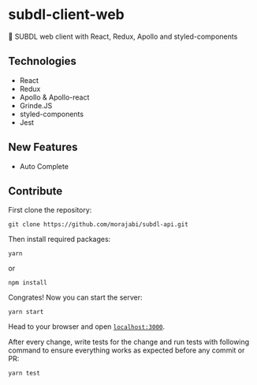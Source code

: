 # subdl-client-web
🍿  SUBDL web client with React, Redux, Apollo and styled-components

## Technologies
- React
- Redux
- Apollo & Apollo-react
- Grinde.JS
- styled-components
- Jest

## New Features
- Auto Complete

## Contribute
First clone the repository:
```
git clone https://github.com/morajabi/subdl-api.git
```

Then install required packages:
```
yarn
```
or
```
npm install
```

Congrates! Now you can start the server:
```
yarn start
```
Head to your browser and open [`localhost:3000`](http://localhost:3000).

After every change, write tests for the change and run tests with following command to ensure everything works as expected before any commit or PR:
```
yarn test

```

